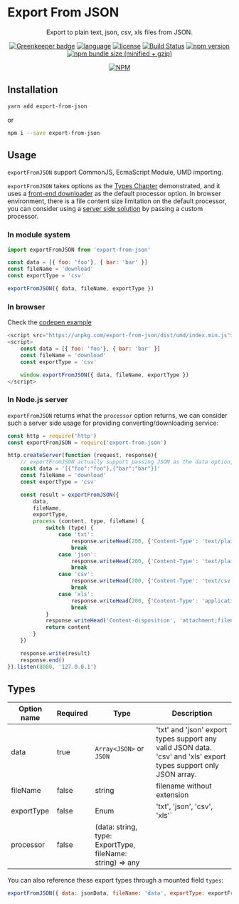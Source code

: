 # Export From JSON

<div align="center">

Export to plain text, json, csv, xls files from JSON.

[![Greenkeeper badge](https://badges.greenkeeper.io/zheeeng/export-from-json.svg)](https://greenkeeper.io/)
[![language](https://img.shields.io/badge/%3C%2F%3E-TypeScript-blue.svg)](http://typescriptlang.org/)
[![license](https://img.shields.io/github/license/mashape/apistatus.svg)]()
[![Build Status](https://travis-ci.org/zheeeng/export-from-json.svg?branch=master)](https://travis-ci.org/zheeeng/export-from-json)
[![npm version](https://img.shields.io/npm/v/export-from-json.svg)](https://www.npmjs.com/package/export-from-json)
[![npm bundle size (minified + gzip)](https://img.shields.io/bundlephobia/minzip/export-from-json.svg)](https://unpkg.com/export-from-json/dist/umd/index.min.js)

[![NPM](https://nodei.co/npm/export-from-json.png?downloads=true&downloadRank=true&stars=true)](https://nodei.co/npm/export-from-json/)

</div>

## Installation

```sh
yarn add export-from-json
```

or


```sh
npm i --save export-from-json
```

## Usage

`exportFromJSON` support CommonJS, EcmaScript Module, UMD importing.

`exportFromJSON` takes options as the [Types Chapter](#types) demonstrated, and it uses a [front-end downloader](https://github.com/zheeeng/export-from-json/blob/master/src/processors.ts) as the default processor option. In browser environment, there is a file content size limitation on the default processor, you can consider using a [server side solution](##in-nodejs-serverr) by passing a custom processor.

### In module system

```javascript
import exportFromJSON from 'export-from-json'

const data = [{ foo: 'foo'}, { bar: 'bar' }]
const fileName = 'download'
const exportType = 'csv'

exportFromJSON({ data, fileName, exportType })
```

### In browser

Check the [codepen example](https://codepen.io/zheeeng/pen/PQxBKr)

```javascript
<script src="https://unpkg.com/export-from-json/dist/umd/index.min.js"></script>
<script>
    const data = [{ foo: 'foo'}, { bar: 'bar' }]
    const fileName = 'download'
    const exportType = 'csv'

    window.exportFromJSON({ data, fileName, exportType })
</script>
```

### In Node.js server

`exportFromJSON` returns what the `processor` option returns, we can consider such a server side usage for providing converting/downloading service:

```javascript
const http = require('http')
const exportFromJSON = require('export-from-json')

http.createServer(function (request, response){
    // exportFromJSON actually support passing JSON as the data option, it not very recommended.
    const data = '[{"foo":"foo"},{"bar":"bar"}]'
    const fileName = 'download'
    const exportType = 'csv'

    const result = exportFromJSON({
        data,
        fileName,
        exportType,
        process (content, type, fileName) {
            switch (type) {
                case 'txt':
                    response.writeHead(200, {'Content-Type': 'text/plain'})
                    break
                case 'json':
                    response.writeHead(200, {'Content-Type': 'text/plain'})
                    break
                case 'csv':
                    response.writeHead(200, {'Content-Type': 'text/csv'})
                    break
                case 'xls':
                    response.writeHead(200, {'Content-Type': 'application/vnd.ms-excel'})
                    break
            }
            response.writeHead('Content-disposition', 'attachment;filename=' + fileName)
            return content
        }
    })

    response.write(result)
    response.end()
}).listen(8080, '127.0.0.1')
```

## Types

| Option name | Required | Type | Description
| ----------- | -------- | ---- | ----
| data        | true     | `Array<JSON>` or `JSON` | 'txt' and 'json' export types support any valid JSON data. 'csv' and 'xls' export types support only JSON array.
| fileName    | false    | string | filename without extension
| exportType  | false    | Enum | 'txt', 'json', 'csv', 'xls'`
| processor   | false    | (data: string, type: ExportType, fileName: string) => any

You can also reference these export types through a mounted field `types`:

```js
exportFromJSON({ data: jsonData, fileName: 'data', exportType: exportFromJSON.types.csv })
```
